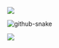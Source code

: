 ![](https://github-readme-stats.vercel.app/api?username=koftamainee&theme=tokyonight&hide_border=false&include_all_commits=false&count_private=false)<br/>

<picture>
  <source media="(prefers-color-scheme: dark)" srcset="dist/github-contribution-grid-snake-dark.svg?palette=github-dark" />
  <source media="(prefers-color-scheme: light)" srcset="dist/github-contribution-grid-snake.svg" />
  <img alt="github-snake" src="github-snake.svg" />
</picture>

[![](https://visitcount.itsvg.in/api?id=koftamainee&icon=0&color=0)](https://visitcount.itsvg.in)
